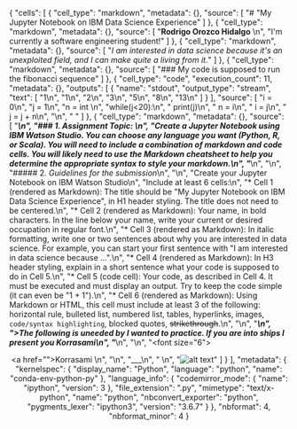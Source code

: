 {
 "cells": [
  {
   "cell_type": "markdown",
   "metadata": {},
   "source": [
    "# \"My Jupyter Notebook on IBM Data Science Experience"
   ]
  },
  {
   "cell_type": "markdown",
   "metadata": {},
   "source": [
    "**Rodrigo Orozco Hidalgo**  \n",
    "I'm currently a software engineering student!"
   ]
  },
  {
   "cell_type": "markdown",
   "metadata": {},
   "source": [
    "*I am interested in data science because it's an unexploited field, and I can make quite a living from it.*"
   ]
  },
  {
   "cell_type": "markdown",
   "metadata": {},
   "source": [
    "### My code is supposed to run the fibonacci sequence"
   ]
  },
  {
   "cell_type": "code",
   "execution_count": 11,
   "metadata": {},
   "outputs": [
    {
     "name": "stdout",
     "output_type": "stream",
     "text": [
      "1\n",
      "1\n",
      "2\n",
      "3\n",
      "5\n",
      "8\n",
      "13\n"
     ]
    }
   ],
   "source": [
    "i = 0\n",
    "j = 1\n",
    "n = int \n",
    "while(j<20):\n",
    "    print(j)\n",
    "    n = i\n",
    "    i = j\n",
    "    j = j + n\n",
    "\n",
    "   "
   ]
  },
  {
   "cell_type": "markdown",
   "metadata": {},
   "source": [
    "___\n",
    "###  1. Assignment Topic:  \n",
    "Create a Jupyter Notebook using IBM Watson Studio. You can choose any language you want (Python, R, or Scala). You will need to include a combination of markdown and code cells. You will likely need to use the Markdown cheatsheet to help you determine the appropriate syntax to style your markdown.\n",
    "___\n",
    "\n",
    "#####  2. _Guidelines for the submission_\n",
    "\n",
    "Create your Jupyter Notebook on IBM Watson Studio\n",
    "Include at least 6 cells:\n",
    "* Cell 1 (rendered as Markdown): The title should be \"My Jupyter Notebook on IBM Data Science Experience\", in H1 header styling. The title does not need to be centered.\n",
    "* Cell 2 (rendered as Markdown): Your name, in bold characters. In the line below your name, write your current or desired occupation in regular font.\n",
    "* Cell 3 (rendered as Markdown): In italic formatting, write one or two sentences about why you are interested in data science. For example, you can start your first sentence with \"I am interested in data science because ...\".\n",
    "* Cell 4 (rendered as Markdown): In H3 header styling, explain in a short sentence what your code is supposed to do in Cell 5.\n",
    "* Cell 5 (code cell): Your code, as described in Cell 4. It must be executed and must display an output. Try to keep the code simple (it can even be \"1 + 1\").\n",
    "* Cell 6 (rendered as Markdown): Using Markdown or HTML, this cell must include at least 3 of the following: horizontal rule, bulleted list, numbered list, tables, hyperlinks, images, `code/syntax highlighting`, blocked quotes, ~~strikethrough~~.\n",
    "\n",
    "___\n",
    ">The following is uneeded by I wanted to practice. If you are into ships I present you Korrasami\n",
    "___\n",
    "\n",
    "<font size=\"6\"> <center> <a href=\"">Korrasami</a> <font>\n",
    "\n",
    "___\n",
    "    \n",
    "![alt text]()"
   ]
  }
 ],
 "metadata": {
  "kernelspec": {
   "display_name": "Python",
   "language": "python",
   "name": "conda-env-python-py"
  },
  "language_info": {
   "codemirror_mode": {
    "name": "ipython",
    "version": 3
   },
   "file_extension": ".py",
   "mimetype": "text/x-python",
   "name": "python",
   "nbconvert_exporter": "python",
   "pygments_lexer": "ipython3",
   "version": "3.6.7"
  }
 },
 "nbformat": 4,
 "nbformat_minor": 4
}
